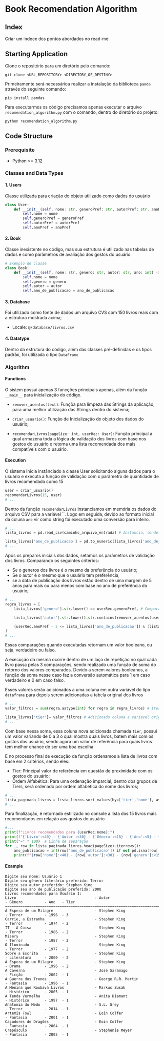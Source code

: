 # Book Recomendation Algorithm

## Index
Criar um indece dos pontos abordados no read-me

## Starting Application
Clone o repositório para um diretório pelo comando:

```shell
git clone <URL_REPOSITORY> <DIRECTORY_OF_DESTINY>
```

Primeiramente será necessárioa realizar a instalação da biblioteca `panda` através do seguinte comando:

```shell
pip install pandas
```

Para executarmos os código precisamos apenas executar o arquivo `recomendation_algorithm.py` com o comando, dentro do diretório do projeto:

```shell
python recomendation_algorithm.py
```

## Code Structure

### Prerequisite
- Python >= 3.12

### Classes and Data Types
#### 1. Users

Classe utilizada para criação do objeto utilizado como dados do usuário

```python
class User:
    def __init__(self, nome: str, generoPref: str, autorPref: str, anoPref: int) -> None:
        self.nome = nome
        self.generoPref = generoPref
        self.autorPref = autorPref
        self.anoPref = anoPref
```

#### 2. Book

Classe inexistente no código, mas sua estrutura é utilizado nas tabelas de dados e como parâmetros de avaliação dos gostos do usuário

```python
# Exemplo de classe
class Book:
    def __init__(self, nome: str, genero: str, autor: str, ano: int) -> None:
        self.nome = nome
        self.genero = genero
        self.autor = autor
        self.ano_de_publicacao = ano_de_publicacao
```

#### 3. Database
Foi utilizado como fonte de dados um arquivo CVS com 150 livros reais com a estrutura mostrada acima;

- Locale: `@/database/livros.csv`

#### 4. Datatype
Dentro da estrutura do código, além das classes pré-definidas e os tipos padrão, foi utilizada o tipo `DataFrame`

### Algorithm
#### Functions
O sistem possui apenas 3 funcções principais apenas, além da função `__main__` para inicialização do código.

- `remover_acentos(text)`: Funçõa para limpeza das Strings da aplicação, para uma melhor utilização das Strings dentro do sistema;

- `criar_usuario()`: Função de Inicialização do objeto dos dados do usuário;

- `recomendarLivros(pageSize: int, userRec: User)`: Função principal a qual armazena toda a lógica de validação dos livros com base nos gostos do usuário e retorna uma lista recomendada dos mais compatíveis com o usuário.

#### Execution

O sistema Inicia instânciado a classe User solicitando alguns dados para o usuário e executa a função de validação com o parâmetro de quantidade de livros recomendado como 15

```python
user = criar_usuario()
recomendarLivros(15, user)
# ...
```

Dentro da função `recomendarLivros` instanciamos em memória os dados do arquivo CSV para a variável ``. Logo em seguida, devido ao formato inicial da coluna `ano` vir como string foi executado uma conversão para inteiro.

```python
# ...
lista_livros = pd.read_csv(caminho_arquivo_entrada) # Instancia, lendo o CSV

lista_livros['ano_de_publicacao'] = pd.to_numeric(lista_livros['ano_de_publicacao'], errors='coerce') # Converte os dados da coluna ano_de_publicacao de string para inteiro
# ...
```

Após os preparos iniciais dos dados, setamos os parâmetros de validação dos livros. Comparando os seguintes critérios:
- Se o generos dos livros é o mesmo da preferência do usuário;
- Se o autor é o mesmo que o usuário tem preferência;
- se a data de publicação dos livros estão dentro de uma margem de 5 anos para mais ou para menos com base no ano de preferência do usuário;

```python
# ...
regra_livros = [
    lista_livros['genero'].str.lower() == userRec.generoPref, # Comparação do gênero do livro com a preferência do usuário

    lista_livros['autor'].str.lower().str.contains(remover_acentos(userRec.autorPref.lower()), na=False), # Comparação do autor do livro com o autor de preferência do usuário

    (userRec.anoPref - 5 <= lista_livros['ano_de_publicacao']) & (lista_livros['ano_de_publicacao'] <= userRec.anoPref + 5) # Comparação do ano de publicação do livro para dentro da margem de 5 anos com base no ano de preferência do usuário
]
# ...
```

Essas comparações quando executadas retornam um valor booleano, ou seja, verdadeiro ou falso.

A execução da mesma ocorre dentro de um laço de repetição no qual cada livro passa pelas 3 comparações, sendo realizado uma função de soma do retorno dos valores comparados. Devido a serem valores booleanos, a função da soma nesse caso faz a conversão automática para 1 em caso verdadeiro e 0 em caso falso.

Esses valores serão adicionados a uma coluna em outra variável do tipo `dataframe` para depois serem adicionadas a tabela original dos livros

```python
# ...
valor_filtros = sum(regra.astype(int) for regra in regra_livros) # Iteração em todos os livros, comparado valores, somado e salvo em uma variavel.

lista_livros['tier']= valor_filtros # Adicionado coluna a variavel original dos livros.
# ...
```

Com base nessa soma, essa coluna nova adicionada chamada `tier`, possui um valor variando de 0 a 3 o qual mostra quais livros, batem mais com os gostos dos usuário, sendo agora um valor de referência para quais livros tem melhor chance de ser uma boa escolha.

E no processo final de execução da função ordenamos a lista de livros com base em 2 critérios, sendo eles:

- Tier: Principal valor de referência em questão de proximidade com os gostos do usuário;
- Ordem Alfabética: Para uma ordenação imparcial, dentro dos grupos de Tiers, será ordenado por ordem alfabética do nome dos livros;

```python
# ...
lista_paginada_livros = lista_livros.sort_values(by=['tier','nome'], ascending=[False, True]) # Ordenação da lista com base primeiro em Tier e depois por ordem alfabética
# ...
```

Para finalização, é retornado estilizado no console a lista dos 15 livros mais recomendados em relação aos gostos do usuário

```python
#...
print(f"Livros recomendados para {userRec.nome}:")
print(f"{'Livro':<40} - {'Autor':<30} - {'Gênero':<15} - {'Ano':<5} - {'Tier'}")
print("=" * 100)  # Linha de separação
for _, row in lista_paginada_livros.head(pageSize).iterrows():
    ano_publicacao = int(row['ano_de_publicacao']) if not pd.isna(row['ano_de_publicacao']) else 'N/A'
    print(f"{row['nome']:<40} - {row['autor']:<30} - {row['genero']:<15} - {ano_publicacao:<5} - {row['tier']}")
```

#### Example
```
Digite seu nome: Usuário 1
Digite seu gênero literário preferido: Terror
Digite seu autor preferido: Stephen King
Digite seu ano de publicação preferido: 2000
Livros recomendados para Usuário 1:
Livro                                    - Autor                          - Gênero          - Ano   - Tier
====================================================================================================
À Espera de um Milagre                   - Stephen King                   - Terror          - 1996  - 3
Carrie, a Estranha                       - Stephen King                   - Terror          - 1974  - 2
IT - A Coisa                             - Stephen King                   - Terror          - 1986  - 2
Misery                                   - Stephen King                   - Terror          - 1987  - 2
O Iluminado                              - Stephen King                   - Terror          - 1977  - 2
Sobre a Escrita                          - Stephen King                   - Literatura      - 2000  - 2
À Espera de um Milagre                   - Stephen King                   - Drama           - 1996  - 2
A Caverna                                - José Saramago                  - Ficção          - 2002  - 1
A Guerra dos Tronos                      - George R.R. Martin             - Fantasia        - 1996  - 1
A Menina que Roubava Livros              - Markus Zusak                   - Histórico       - 2005  - 1
A Tenda Vermelha                         - Anita Diamant                  - Histórico       - 1997  - 1
Anatomia do Medo                         - S.L. Grey                      - Terror          - 2014  - 1
Artemis Fowl                             - Eoin Colfer                    - Fantasia        - 2001  - 1
Caçadores de Dragões                     - Eoin Colfer                    - Fantasia        - 2004  - 1
Crepúsculo                               - Stephenie Meyer                - Fantasia        - 2005  - 1
```